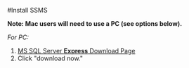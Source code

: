 #Install SSMS

**Note: Mac users will need to use a PC (see options below).**

*For PC:*
1. [MS SQL Server **Express** Download Page](https://www.microsoft.com/en-us/sql-server/sql-server-editions-express)
2. Click "download now."
